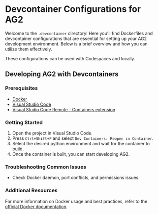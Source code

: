 # Devcontainer Configurations for AG2

Welcome to the `.devcontainer` directory! Here you'll find Dockerfiles and devcontainer configurations that are essential for setting up your AG2 development environment. Below is a brief overview and how you can utilize them effectively.

These configurations can be used with Codespaces and locally.

## Developing AG2 with Devcontainers

### Prerequisites

- [Docker](https://docs.docker.com/get-docker/)
- [Visual Studio Code](https://code.visualstudio.com/)
- [Visual Studio Code Remote - Containers extension](https://marketplace.visualstudio.com/items?itemName=ms-vscode-remote.remote-containers)

### Getting Started

1. Open the project in Visual Studio Code.
2. Press `Ctrl+Shift+P` and select `Dev Containers: Reopen in Container`.
3. Select the desired python environment and wait for the container to build.
4. Once the container is built, you can start developing AG2.

### Troubleshooting Common Issues

- Check Docker daemon, port conflicts, and permissions issues.

### Additional Resources

For more information on Docker usage and best practices, refer to the [official Docker documentation](https://docs.docker.com).
